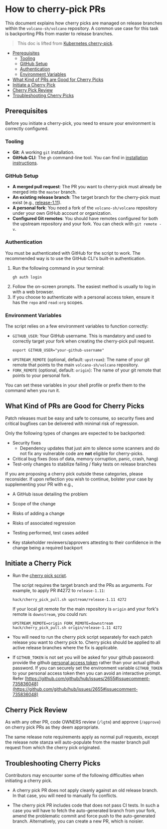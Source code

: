 # How to cherry-pick PRs

This document explains how cherry picks are managed on release branches within
the `volcano-sh/volcano` repository.
A common use case for this task is backporting PRs from master to release
branches.

> This doc is lifted from [Kubernetes cherry-pick](https://github.com/kubernetes/community/blob/master/contributors/devel/sig-release/cherry-picks.md).

- [Prerequisites](#prerequisites)
  - [Tooling](#tooling)
  - [GitHub Setup](#github-setup)
  - [Authentication](#authentication)
  - [Environment Variables](#environment-variables)
- [What Kind of PRs are Good for Cherry Picks](#what-kind-of-prs-are-good-for-cherry-picks)
- [Initiate a Cherry Pick](#initiate-a-cherry-pick)
- [Cherry Pick Review](#cherry-pick-review)
- [Troubleshooting Cherry Picks](#troubleshooting-cherry-picks)

## Prerequisites

Before you initiate a cherry-pick, you need to ensure your environment is correctly configured.

### Tooling
- **Git**: A working `git` installation.
- **GitHub CLI**: The `gh` command-line tool. You can find in [installation instructions](https://github.com/cli/cli#installation).

### GitHub Setup
- **A merged pull request**: The PR you want to cherry-pick must already be merged into the `master` branch.
- **An existing release branch**: The target branch for the cherry-pick must exist (e.g., [release-1.11](https://github.com/volcano-sh/volcano/tree/release-1.11)).
- **A personal fork**: You need a fork of the `volcano-sh/volcano` repository under your own GitHub account or organization.
- **Configured Git remotes**: You should have remotes configured for both the upstream repository and your fork. You can check with `git remote -v`.

### Authentication

You must be authenticated with GitHub for the script to work. The recommended way is to use the GitHub CLI's built-in authentication.

1.  Run the following command in your terminal:
    ```shell
    gh auth login
    ```
2.  Follow the on-screen prompts. The easiest method is usually to log in with a web browser.
3.  If you choose to authenticate with a personal access token, ensure it has the `repo` and `read:org` scopes.

### Environment Variables
The script relies on a few environment variables to function correctly:
- `GITHUB_USER`: Your GitHub username. This is mandatory and used to correctly target your fork when creating the cherry-pick pull request.
  ```shell
  export GITHUB_USER="your-github-username"
  ```
- `UPSTREAM_REMOTE` (optional, default: `upstream`): The name of your git remote that points to the main `volcano-sh/volcano` repository.
- `FORK_REMOTE` (optional, default: `origin`): The name of your git remote that points to your personal fork.

You can set these variables in your shell profile or prefix them to the command when you run it.

## What Kind of PRs are Good for Cherry Picks

Patch releases must be easy and safe to consume, so security fixes
and critical bugfixes can be delivered with minimal risk of regression.

Only the following types of changes are expected to be backported:

- Security fixes
    - Dependency updates that just aim to silence some scanners
      and do not fix any vulnerable code are **not** eligible for cherry-picks.
- Critical bug fixes (loss of data, memory corruption, panic, crash, hang)
- Test-only changes to stabilize failing / flaky tests on release branches

If you are proposing a cherry pick outside these categories, please reconsider.
If upon reflection you wish to continue, bolster your case by supplementing your PR with e.g.,

- A GitHub issue detailing the problem

- Scope of the change

- Risks of adding a change

- Risks of associated regression

- Testing performed, test cases added

- Key stakeholder reviewers/approvers attesting to their confidence in the
  change being a required backport

## Initiate a Cherry Pick

- Run the [cherry pick script](https://github.com/volcano-sh/volcano/blob/master/hack/cherry_pick_pull.sh).

  The script requires the target branch and the PRs as arguments. For example, to apply PR #4272 to `release-1.11`:

  ```shell
  hack/cherry_pick_pull.sh upstream/release-1.11 4272
  ```

  If your local git remote for the main repository is `origin` and your fork's remote is `downstream`, you could run:
  ```shell
  UPSTREAM_REMOTE=origin FORK_REMOTE=downstream hack/cherry_pick_pull.sh origin/release-1.11 4272
  ```
- You will need to run the cherry pick script separately for each patch
  release you want to cherry pick to. Cherry picks should be applied to all
  active release branches where the fix is applicable.

- If `GITHUB_TOKEN` is not set you will be asked for your github password:
  provide the github [personal access token](https://github.com/settings/tokens) rather than your actual github
  password. If you can securely set the environment variable `GITHUB_TOKEN`
  to your personal access token then you can avoid an interactive prompt.
  Refer [https://github.com/github/hub/issues/2655#issuecomment-735836048](https://github.com/github/hub/issues/2655#issuecomment-735836048)

## Cherry Pick Review

As with any other PR, code OWNERS review (`/lgtm`) and approve (`/approve`) on
cherry pick PRs as they deem appropriate.

The same release note requirements apply as normal pull requests, except the
release note stanza will auto-populate from the master branch pull request from
which the cherry pick originated.

## Troubleshooting Cherry Picks

Contributors may encounter some of the following difficulties when initiating a
cherry pick.

- A cherry pick PR does not apply cleanly against an old release branch. In
  that case, you will need to manually fix conflicts.

- The cherry pick PR includes code that does not pass CI tests. In such a case
  you will have to fetch the auto-generated branch from your fork, amend the
  problematic commit and force push to the auto-generated branch.
  Alternatively, you can create a new PR, which is noisier.